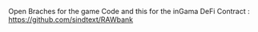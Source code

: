 Open Braches for the game Code and this for the inGama DeFi Contract : https://github.com/sindtext/RAWbank 
